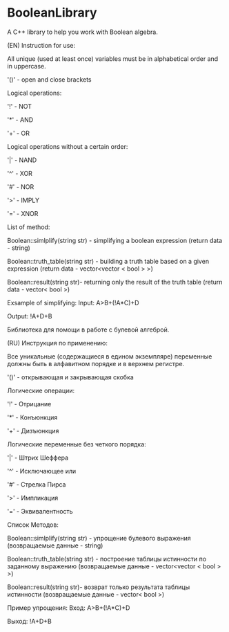 # BooleanLibrary
A C++ library to help you work with Boolean algebra.

(EN) Instruction for use:

All unique (used at least once) variables must be in alphabetical order and in uppercase.

'()' - open and close brackets

Logical operations:

'!' - NOT

'*' - AND

'+' - OR

Logical operations without a certain order:

'|' - NAND

'^' - XOR

'#' - NOR

'>' - IMPLY

'=' - XNOR


List of method:

Boolean::simlplify(string str) - simplifying a boolean expression (return data - string)

Boolean::truth_table(string str) - building a truth table based on a given expression (return data - vector<vector < bool > >)

Boolean::result(string str)- returning only the result of the truth table (return data - vector< bool >)

Exsample of simplifying:
Input: A>B+(!A*C)+D

Output: !A+D+B


Библиотека для помощи в работе с булевой алгеброй.

(RU) Инструкция по применению:

Все уникальные (содержащиеся в едином экземпляре) переменные должны быть в алфавитном порядке и в верхнем регистре.

'()' - открывающая и закрывающая скобка

Логические операции:

'!' - Отрицание

'*' - Конъюнкция

'+' - Дизъюнкция

Логические переменные без четкого порядка:

'|' - Штрих Шеффера

'^' - Исключающее или

'#' - Стрелка Пирса

'>' - Импликация

'=' - Эквивалентность

Список Методов:

Boolean::simlplify(string str) - упрощение булевого выражения (возвращаемые данные - string)

Boolean::truth_table(string str) - построение таблицы истинности по заданному выражению (возвращаемые данные - vector<vector < bool > >)

Boolean::result(string str)- возврат только результата таблицы истинности (возвращаемые данные - vector< bool >)

Пример упрощения:
Вход: A>B+(!A*C)+D

Выход: !A+D+B

